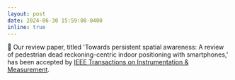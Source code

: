 ```yaml
---
layout: post
date: 2024-06-30 15:59:00-0400
inline: true
---
```


🎉 Our review paper, titled 'Towards persistent spatial awareness: A review of pedestrian dead reckoning-centric indoor positioning with smartphones,' has been accepted by [IEEE Transactions on Instrumentation & Measurement](https://ieeexplore.ieee.org/xpl/RecentIssue.jsp?punumber=19).
